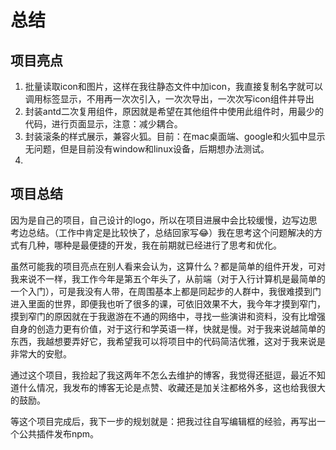 # 总结
  ## 项目亮点

  1. 批量读取icon和图片，这样在我往静态文件中加icon，我直接复制名字就可以调用标签显示，不用再一次次引入，一次次导出，一次次写icon组件并导出
  2. 封装antd二次复用组件，原因就是希望在其他组件中使用此组件时，用最少的代码，进行页面显示，注意：减少耦合。
  3. 封装滚条的样式展示，兼容火狐。目前：在mac桌面端、google和火狐中显示无问题，但是目前没有window和linux设备，后期想办法测试。
  4. 

  ## 项目总结
  
  因为是自己的项目，自己设计的logo，所以在项目进展中会比较缓慢，边写边思考边总结。（工作中肯定是比较快了，总结回家写😂）我在思考这个问题解决的方式有几种，哪种是最便捷的开发，我在前期就已经进行了思考和优化。

  虽然可能我的项目亮点在别人看来会认为，这算什么？都是简单的组件开发，可对我来说不一样，我工作今年是第五个年头了，从前端（对于入行计算机是最简单的一个入门），可是我没有人带，在周围基本上都是同起步的人群中，我很难摸到门进入里面的世界，即便我也听了很多的课，可依旧效果不大，我今年才摸到窄门，摸到窄门的原因就在于我遨游在不通的网络中，寻找一些演讲和资料，没有比增强自身的创造力更有价值，对于这行和学英语一样，快就是慢。对于我来说越简单的东西，我越想要弄好它，我希望我可以将项目中的代码简洁优雅，这对于我来说是非常大的安慰。

  通过这个项目，我捡起了我这两年不怎么去维护的博客，我觉得还挺逗，最近不知道什么情况，我发布的博客无论是点赞、收藏还是加关注都格外多，这也给我很大的鼓励。
  
  等这个项目完成后，我下一步的规划就是：把我过往自写编辑框的经验，再写出一个公共插件发布npm。



